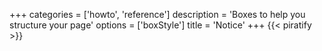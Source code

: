 +++
categories = ['howto', 'reference']
description = 'Boxes to help you structure your page'
options = ['boxStyle']
title = 'Notice'
+++
{{< piratify >}}